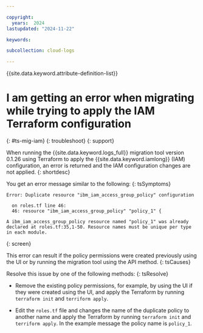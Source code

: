 ```yaml
---

copyright:
  years:  2024
lastupdated: "2024-11-22"

keywords: 

subcollection: cloud-logs

---
```



{{site.data.keyword.attribute-definition-list}}

# I am getting an error when migrating while trying to apply the IAM Terraform configuration
{: #ts-mig-iam}
{: troubleshoot}
{: support}

When running the {{site.data.keyword.logs_full}} migration tool version 0.1.26 using Terraform to apply the {{site.data.keyword.iamlong}} (IAM) configuration, an error is returned and the IAM configuration changes are not applied.
{: shortdesc}

You get an error message similar to the following:
{: tsSymptoms}

```text
Error: Duplicate resource "ibm_iam_access_group_policy" configuration

  on roles.tf line 46:
  46: resource "ibm_iam_access_group_policy" "policy_1" {

A ibm_iam_access_group_policy resource named "policy_1" was already declared at roles.tf:35,1-50. Resource names must be unique per type in each module.
```
{: screen}


This error can result if the policy permissions were created previously using the UI or by running the migration tool using the API method.
{: tsCauses}

Resolve this issue by one of the following methods:
{: tsResolve}

* Remove the existing policy permissions, for example, by using the UI if they were created using the UI, and apply the Terraform by running `terraform init` and `terriform apply`.

* Edit the `roles.tf` file and changes the name of the duplicate policy to another name and apply the Terraform by running `terraform init` and `terriform apply`. In the example message the policy name is `policy_1`.
